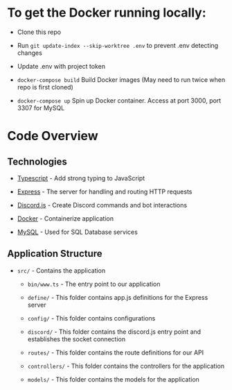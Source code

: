 # To get the Docker running locally:

- Clone this repo

- Run `git update-index --skip-worktree .env` to prevent .env detecting changes

- Update .env with project token

- `docker-compose build` Build Docker images (May need to run twice when repo is first cloned)

- `docker-compose up` Spin up Docker container. Access at port 3000, port 3307 for MySQL

# Code Overview

## Technologies

- [Typescript](https://www.typescriptlang.org/) - Add strong typing to JavaScript

- [Express](https://www.npmjs.com/package/express) - The server for handling and routing HTTP requests

- [Discord.js](https://discord.js.org/#/) - Create Discord commands and bot interactions

- [Docker](https://www.docker.com/) - Containerize application

- [MySQL](https://www.mysql.com/) - Used for SQL Database services

## Application Structure

- `src/` - Contains the application

  - `bin/www.ts` - The entry point to our application

  - `define/` - This folder contains app.js definitions for the Express server

  - `config/` - This folder contains configurations

  - `discord/` - This folder contains the discord.js entry point and establishes the socket connection

  - `routes/` - This folder contains the route definitions for our API

  - `controllers/` - This folder contains the controllers for the application

  - `models/` - This folder contains the models for the application
